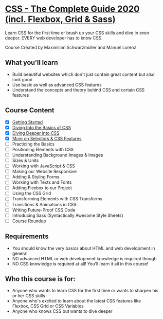 # [CSS - The Complete Guide 2020 (incl. Flexbox, Grid & Sass)](https://www.udemy.com/course/css-the-complete-guide-incl-flexbox-grid-sass/)

Learn CSS for the first time or brush up your CSS skills and dive in even deeper. EVERY web developer has to know CSS.

Course Created by Maximilian Schwarzmüller and Manuel Lorenz


## What you'll learn

- Build beautiful websites which don't just contain great content but also look good
- Use basic as well as advanced CSS features
- Understand the concepts and theory behind CSS and certain CSS features


## Course Content

- [x] [Getting Started](./01-getting-started)
- [x] [Diving Into the Basics of CSS](./02-basics-of-css)
- [x] [Diving Deeper into CSS](./03-diving-deeper-into-css)
- [x] [More on Selectors & CSS Features](./04-selectors-and-css-features)
- [ ] Practicing the Basics
- [ ] Positioning Elements with CSS
- [ ] Understanding Background Images & Images
- [ ] Sizes & Units
- [ ] Working with JavaScript & CSS
- [ ] Making our Website Responsive
- [ ] Adding & Styling Forms
- [ ] Working with Texts and Fonts
- [ ] Adding Flexbox to our Project
- [ ] Using the CSS Grid
- [ ] Transforming Elements with CSS Transforms
- [ ] Transitions & Animations in CSS
- [ ] Writing Future-Proof CSS Code
- [ ] Introducing Sass (Syntactically Awesome Style Sheets)
- [ ] Course Roundup

## Requirements

- You should know the very basics about HTML and web development in general
- NO advanced HTML or web development knowledge is required though
- NO CSS knowledge is required at all! You'll learn it all in this course!


## Who this course is for:

- Anyone who wants to learn CSS for the first time or wants to sharpen his or her CSS skills
- Anyone who's excited to learn about the latest CSS features like Flexbox, CSS Grid or CSS Variables
- Anyone who knows CSS but wants to dive deeper
